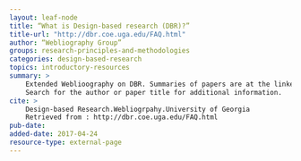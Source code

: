 ```yaml
---
layout: leaf-node
title: “What is Design-based research (DBR)?”
title-url: "http://dbr.coe.uga.edu/FAQ.html"
author: “Webliography Group”
groups: research-principles-and-methodologies
categories: design-based-research
topics: introductory-resources
summary: >
    Extended Weblioography on DBR. Summaries of papers are at the linked page.
    Search for the author or paper title for additional information.
cite: >
    Design-based Research.Webliogrpahy.University of Georgia
    Retrieved from : http://dbr.coe.uga.edu/FAQ.html
pub-date: 
added-date: 2017-04-24
resource-type: external-page
---
```

